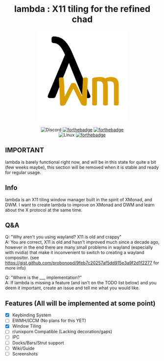 <div align = center>

# lambda : X11 tiling for the refined chad

<img src="https://github.com/gloggers99/lambda/raw/main/extra/logo.png" width="300" height="300" alt="banner">
  
![Discord](https://img.shields.io/badge/%3CGNU/Cord%3E-%237289DA.svg?style=for-the-badge&logo=discord&logoColor=white)
[![forthebadge](https://forthebadge.com/images/badges/made-with-rust.svg)](https://forthebadge.com)
[![forthebadge](https://forthebadge.com/images/badges/built-with-swag.svg)](https://forthebadge.com)  
![Linux](https://img.shields.io/badge/Linux-FCC624?style=for-the-badge&logo=linux&logoColor=black)
[![forthebadge](https://forthebadge.com/images/badges/mom-made-pizza-rolls.svg)](https://forthebadge.com)

</div>

## IMPORTANT
lambda is barely functional right now, and will be in this state for quite a bit (few weeks maybe), this section will be removed when it is stable and ready for regular usage.

## Info
lambda is an X11 tiling window manager built in the spirit of XMonad, and DWM. I want to create lambda to improve on XMonad and DWM and learn about the X protocol at the same time.

## Q&A
Q: "Why aren't you using wayland? X11 is old and crappy"  
A: You are correct, X11 is old and hasn't improved much since a decade ago, however in the end there are many small problems in wayland (especially with nvidia) that make it inconvenient to switch to creating a wayland compositor. (see https://gist.github.com/probonopd/9feb7c20257af5dd915e3a9f2d1f2277 for more info)    

Q: "Where is the ___ implementation?"  
A: If lambda is missing a feature (and isn't on the TODO list below) and you deem it important, create an issue and tell me what you would like.

## Features (All will be implemented at some point)
- [X] Keybinding System
- [ ] EWMH/ICCM (No plans for this YET)
- [X] Window Tiling
- [ ] r/unixporn Compatible (Lacking decoration/gaps)
- [ ] IPC
- [ ] Docks/Bars/Strut support
- [ ] Wiki/Guide
- [ ] Screenshots

